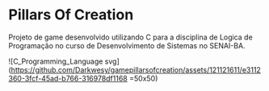 # Pillars Of Creation
Projeto de game desenvolvido utilizando C para a disciplina de Logica de Programação no curso de Desenvolvimento de Sistemas no SENAI-BA.


![C_Programming_Language svg](https://github.com/Darkwesy/gamepillarsofcreation/assets/121121611/e3112360-3fcf-45ad-b766-316978df1168 =50x50)
